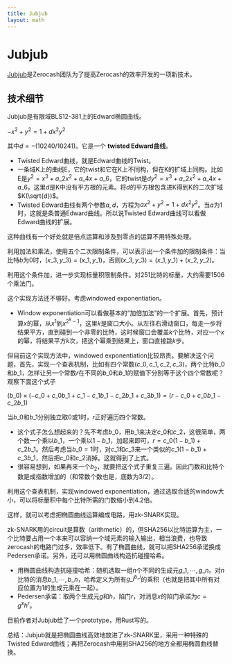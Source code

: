 ```yaml
---
title: Jubjub
layout: math
---
```


# Jubjub

[Jubjub](https://z.cash/technology/jubjub.html)是Zerocash团队为了提高Zerocash的效率开发的一项新技术。

## 技术细节

Jubjub是有限域BLS12-381上的Edward椭圆曲线。

$-x^2+y^2=1+dx^2y^2$

其中$d=-(10240/10241)$。它是一个 **twisted Edward曲线**。

* Twisted Edward曲线，就是Edward曲线的Twist。
* 一条域K上的曲线E，它的twist和它在K上不同构，但在K的扩域上同构。比如E是$y^2=x^3+a\_2x^2+a\_4x+a\_6$，它的twist是$dy^2=x^3+a\_2x^2+a\_4x+a\_6$，这里$d$是K中没有平方根的元素。将$d$的平方根包含进K得到K的二次扩域$K(\sqrt{d})$。
* Twisted Edward曲线有两个参数$a,d$，方程为$ax^2+y^2=1+dx^2y^2$。当$a$为1时，这就是条普通Edward曲线。所以说Twisted Edward曲线可以看做Edward曲线的扩展。

这种曲线有一个好处就是倍点运算和涉及到零点的运算不用特殊处理。

利用加法和乘法，使用五个二次限制条件，可以表示出一个条件加的限制条件：当比特$b$为0时，$(x\_3,y\_3)=(x\_1,y\_1)$，否则$(x\_3,y\_3)=(x\_1,y\_1)+(x\_2,y\_2)$。

利用这个条件加，进一步实现标量积限制条件。对251比特的标量，大约需要1506个乘法门。

这个实现方法还不够好。考虑windowed exponentiation。

* Window exponentiation可以看做基本的“加倍加法”的一个扩展。首先，预计算$x$的幂，从$x^1$到$x^{2^k-1}$，这里$k$是窗口大小。从左往右滑动窗口，每走一步将结果平方，直到碰到一个非零的比特，这时候窗口会覆盖$k$个比特，对应一个$x$的幂，将结果平方$k$次，把这个幂乘到结果上，窗口直接跳$k$步。

但目前这个实现方法中，windowed exponentiation比较昂贵。要解决这个问题，首先，实现一个查表机制，比如有四个常数$(c\_0,c\_1,c\_2,c\_3)$，两个比特$b\_0$和$b\_1$，怎样让另一个常数$r$在不同的$b\_0$和$b\_1$的赋值下分别等于这个四个常数呢？观察下面这个式子

$(b\_0)\times(-c\_0+c\_0b\_1+c\_1-c\_1b\_1-c\_2b\_1+c\_3b\_1)=(r-c\_0+c\_0b\_1-c\_2b\_1)$

当$b\_0$和$b\_1$分别独立取$0$或$1$时，$r$正好遍历四个常数。

* 这个式子怎么想起来的？先不考虑$b\_0$，用$b\_1$来决定$c\_0$和$c\_2$，这很简单，两个数一个乘以$b\_1$，一个乘以$1-b\_1$，加起来即可，$r=c\_0(1-b\_1)+c\_2b\_1$。然后考虑当$b\_0=1$时，对$c\_1$和$c\_3$来一个类似的$c\_1(1-b\_1)+c\_3b\_1$，然后把$c\_0$和$c\_2$消掉。这就得到了上式。
* 很容易想到，如果再来一个$b_2$，就要把这个式子重复三遍。因此门数和比特个数是成指数增加的（和常数个数也是，底数为3/2）。

利用这个查表机制，实现windowed exponentiation，通过选取合适的window大小，可以将标量积中每个比特所需的门数缩小到4.2倍。

这样，就可以考虑把椭圆曲线运算编成电路，用zk-SNARK实现。

zk-SNARK用的circuit是算数（arithmetic）的，但SHA256以比特运算为主，一个比特要占用一个本来可以容纳一个域元素的输入输出，相当浪费，也导致zerocash的电路门过多，效率低下。有了椭圆曲线，就可以把SHA256承诺换成Pedersen承诺。另外，还可以用椭圆曲线构造抗碰撞哈希。

* 用椭圆曲线构造抗碰撞哈希：随机选取一组$n$个不同的生成元$g\_1,\cdots,g\_n$。对$n$比特的消息$b\_1,\cdots,b\_n$，哈希定义为所有$g\_i^{b\_i}$的乘积（也就是把其中所有对应位置为1的生成元乘在一起）。
* Pedersen承诺：取两个生成元$g$和$h$，陷门$r$，对消息$x$的陷门承诺为$c=g^xh^r$。

目前作者对Jubjub给了一个prototype，用Rust写的。

总结：Jubjub就是把椭圆曲线高效地放进了zk-SNARK里，采用一种特殊的Twisted Edward曲线；再把Zerocash中用到SHA256的地方全都用椭圆曲线替换。
